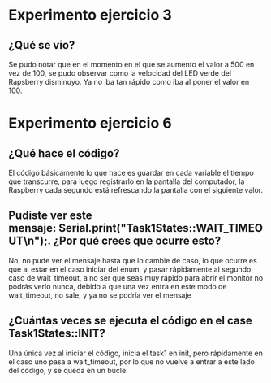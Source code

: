 # Experimento ejercicio 3
## ¿Qué se vio?
Se pudo notar que en el momento en el que se aumento el valor a 500 en vez de 100, se pudo observar como la velocidad del LED verde del Rapsberry disminuyo.
Ya no iba tan rápido como iba al poner el valor en 100.

# Experimento ejercicio 6
## ¿Qué hace el código?
El código básicamente lo que hace es guardar en cada variable el tiempo que transcurre, para luego registrarlo en la pantalla del computador, la Raspberry cada segundo está refrescando la pantalla con el siguiente valor.
## Pudiste ver este mensaje: Serial.print("Task1States::WAIT_TIMEOUT\n");. ¿Por qué crees que ocurre esto?
No, no pude ver el mensaje hasta que lo cambie de caso, lo que ocurre es que al estar en el caso iniciar del enum, y pasar rápidamente al segundo caso de wait_timeout, a no ser que seas muy rápido para abrir el monitor no podrás verlo nunca, debido a que una vez entra en este modo de wait_timeout, no sale,  y ya no se podría ver el mensaje
## ¿Cuántas veces se ejecuta el código en el case Task1States::INIT?
Una única vez al iniciar el código, inicia el task1 en init, pero rápidamente en el caso uno pasa a wait_timeout, por lo que no vuelve a entrar a este lado del código, y se queda en un bucle.
